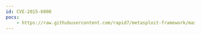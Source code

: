 ```yaml
---
id: CVE-2015-6000
pocs:
    - https://raw.githubusercontent.com/rapid7/metasploit-framework/master/modules/exploits/multi/http/vtiger_logo_upload_exec.rb
---
```

